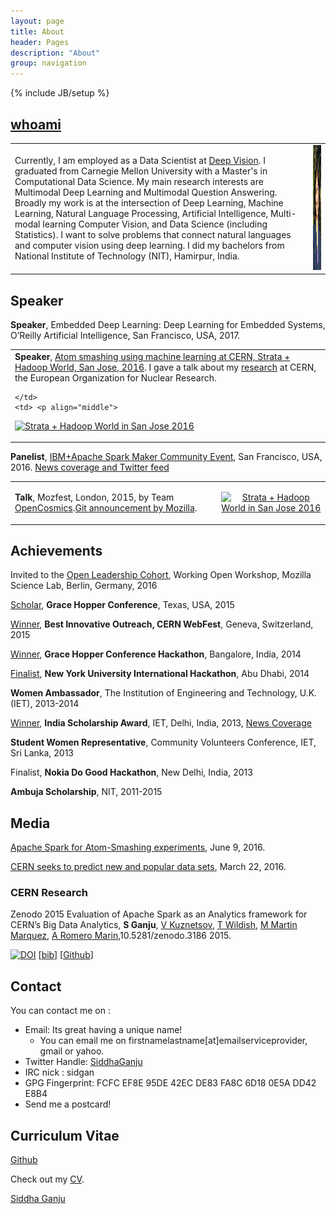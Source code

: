```yaml
---
layout: page
title: About
header: Pages
description: "About"
group: navigation
---
```

{% include JB/setup %}


## [whoami](http://about.me/siddha.ganju) 


<table>
  <tr>
    <td>  Currently, I am employed as a Data Scientist at <a href="http://deepvision.io/">Deep Vision</a>. I graduated from Carnegie Mellon University with a Master's in Computational Data Science. My main research interests are Multimodal Deep Learning and Multimodal Question Answering. Broadly my work is at the intersection of Deep Learning, Machine Learning, Natural Language Processing, Artificial Intelligence, Multi-modal learning Computer Vision, and Data Science (including Statistics). I want to solve problems that connect natural languages and computer vision using deep learning. I did my bachelors from National Institute of Technology (NIT), Hamirpur, India.</td>
    <td> <a><img src="https://github.com/sidgan/sidgan.github.com/raw/master/images/siddha.jpg" width="140" height="200"  border="0"  alt=""/>
</a>  </td>
  </tr>
</table>

## Speaker

**Speaker**, 
Embedded Deep Learning: Deep Learning for Embedded Systems, O’Reilly Artificial Intelligence, San Francisco, USA, 2017.


<table>
  <tr>
    <td>
    <b>Speaker</b>, <a href="https://conferences.oreilly.com/strata/strata-ca-2016/public/schedule/detail/47052">Atom smashing using machine learning at CERN, Strata + Hadoop World, San Jose, 2016</a>. I gave a talk about my <a href="http://sidgan.me/technical/hackathon/2015/08/17/Summer-Internship-CERN-I">research</a> at CERN, the European Organization for Nuclear Research. 
    
    </td>
    <td> <p align="middle">
<a href="http://conferences.oreilly.com/strata/hadoop-big-data-ca/">
	<img src="http://cdn.oreillystatic.com/en/assets/1/event/144/stratasj2016_speaking_125x125.gif" width="125" height="125"  border="0"  alt="Strata + Hadoop World in San Jose 2016"  />
</a>
</p> </td>
  </tr>
  </table>
  
  **Panelist**, [IBM+Apache Spark Maker Community Event](http://www.eventbrite.com/e/apache-sparktm-maker-community-event-registration-24742595770#), San Francisco, USA, 2016. [News coverage and Twitter feed](http://sidgan.me/conference/2016/06/06/apachesparkmaker)  

  
  <table>
    <tr>
    <td>
    <b>Talk</b>, Mozfest, London, 2015, by Team <a href="http://sidgan.me/technical/hackathon/2015/08/25/CERN-Webfest">OpenCosmics</a>.<a href="https://github.com/mozilla/mozfest-program/issues/260">Git announcement by Mozilla</a>.    
    </td>
    <td> <p align="middle">
<a href="http://conferences.oreilly.com/strata/hadoop-big-data-ca/">
	<img src="https://wiki.mozilla.org/images/4/42/Mozfest2012_5.png" width="325" height="125"  border="0"  alt="Strata + Hadoop World in San Jose 2016"  />
</a>
</p> </td>
  </tr>
</table>

## Achievements

Invited to the [Open Leadership Cohort](https://www.mozillascience.org/wow-introducing-working-open-workshops-and-the-open-leaders-cohort), Working Open Workshop, Mozilla Science Lab, Berlin, Germany, 2016

[Scholar](http://ghc.anitaborg.org/scholars/2015-scholars/ganju-siddha-app267s1), **Grace Hopper Conference**, Texas, USA, 2015

[Winner](https://webfest.web.cern.ch/content/winners-2015), **Best Innovative Outreach, CERN WebFest**, Geneva, Switzerland, 2015

[Winner](http://sidgan.me/conference/hackathon/2014/11/25/ghc/), **Grace Hopper Conference Hackathon**, Bangalore, India, 2014

[Finalist](http://sites.nyuad.nyu.edu/hackathon/index.php/previous-hackathons/the-annual-nyuad-international-hackathon-for-social-good-in-the-arab-world-2014/2014-project-teams/), **New York University International Hackathon**, Abu Dhabi, 2014

**Women Ambassador**, The Institution of Engineering and Technology, U.K. (IET), 2013-2014 

[Winner](http://theiet.in/iet-scholarship-award-winners), **India Scholarship Award**, IET, Delhi, India, 2013, [News Coverage](http://sidgan.me/technical/2013/10/27/iet)

**Student Women Representative**, Community Volunteers Conference, IET, Sri Lanka, 2013


Finalist, **Nokia Do Good Hackathon**, New Delhi, India, 2013 


**Ambuja Scholarship**, NIT, 2011-2015



## Media

[Apache Spark for Atom-Smashing experiments](https://www.oreilly.com/learning/apache-spark-for-atom-smashing-experiments), June 9, 2016.

[CERN seeks to predict new and popular data sets](https://www.oreilly.com/ideas/cern-seeks-to-predict-new-and-popular-data-sets), March 22, 2016.
 
### CERN Research

Zenodo 2015 Evaluation of Apache Spark as an Analytics framework for CERN’s Big Data
Analytics, **S Ganju**, [V Kuznetsov](https://www.classe.cornell.edu/~vk/), [T Wildish](http://www.nersc.gov/about/nersc-staff/data-science-engagement-group/tony-wildish/), [M Martin Marquez](http://openlab.cern/about/people/manuel-martin-marquez), [A Romero Marin](http://openlab.cern/about/people/antonio-romero-marin),10.5281/zenodo.3186 2015.

[![DOI](https://zenodo.org/badge/doi/10.5281/zenodo.31861.svg)](http://dx.doi.org/10.5281/zenodo.31861) [[bib](https://zenodo.org/record/31861/export/hx#.WLx2_RIrJE4)] [[Github](https://github.com/sidgan/LHCDataAnalysis)]

	

## Contact

You can contact me on :

- Email: Its great having a unique name! 
	- You can email me on firstnamelastname[at]emailserviceprovider, gmail or yahoo. 
- Twitter Handle: [SiddhaGanju](http://www.twitter.com/SiddhaGanju) 
- IRC nick : sidgan
- GPG Fingerprint: FCFC EF8E 95DE 42EC DE83 FA8C 6D18 0E5A DD42 E8B4
- Send me a postcard!
	

## Curriculum Vitae

[Github](https://github.com/sidgan)

Check out my [CV](http://sidgan.me/images/SiddhaGanju-CV.pdf).

<script type="text/javascript" src="https://platform.linkedin.com/badges/js/profile.js" async defer></script>


<div class="LI-profile-badge"  data-version="v1" data-size="medium" data-locale="en_US" data-type="horizontal" data-theme="light" data-vanity="sidgan"><a class="LI-simple-link" href='https://www.linkedin.com/in/sidgan?trk=profile-badge'>Siddha Ganju</a></div>
